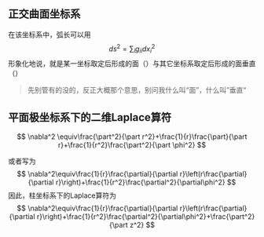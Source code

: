 ## 正交曲面坐标系

在该坐标系中，弧长可以用
$$
ds^2=\sum_{i}g_{ii}dx_i^2
$$
形象化地说，就是某一坐标取定后形成的面（）与其它坐标系取定后形成的面垂直（）

> 先别管有的没的，反正大概那个意思，别问我什么叫“面”，什么叫”垂直“



## 平面极坐标系下的二维Laplace算符

$$
\nabla^2 \equiv\frac{\part^2}{\part r^2}+\frac{1}{r}\frac{\part}{\part r}+\frac{1}{r^2}\frac{\part^2}{\part \phi^2}
$$

或者写为
$$
\nabla^2\equiv\frac{1}{r}\frac{\partial}{\partial r}\left(r\frac{\partial}{\partial r}\right)+\frac{1}{r^2}\frac{\partial^2}{\partial\phi^2}
$$
因此，柱坐标系下的Laplace算符为
$$
\nabla^2\equiv\frac{1}{r}\frac{\partial}{\partial r}\left(r\frac{\partial}{\partial r}\right)+\frac{1}{r^2}\frac{\partial^2}{\partial\phi^2}+\frac{\part^2}{\part z^2}
$$

> 